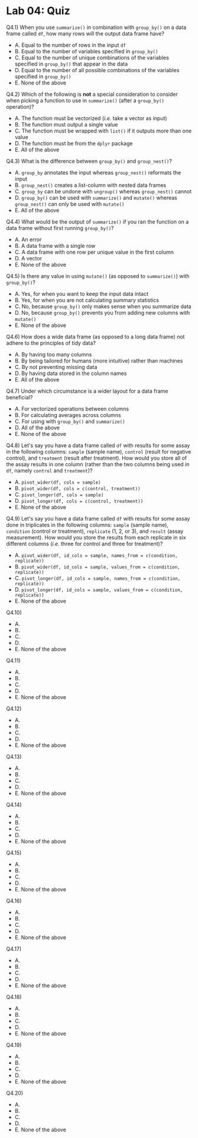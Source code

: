 # Lab 04: Quiz

Q4.1) When you use `summarize()` in combination with `group_by()` on a data frame called `df`, how many rows will the output data frame have?

- A. Equal to the number of rows in the input `df`
- B. Equal to the number of variables specified in `group_by()`
- C. Equal to the number of unique combinations of the variables specified in `group_by()` that appear in the data
- D. Equal to the number of all possible combinations of the variables specified in `group_by()`
- E. None of the above

Q4.2) Which of the following is **not** a special consideration to consider when picking a function to use in `summarize()` (after a `group_by()` operation)?

- A. The function must be vectorized (_i.e._ take a vector as input)
- B. The function must output a single value
- C. The function must be wrapped with `list()` if it outputs more than one value
- D. The function must be from the `dplyr` package
- E. All of the above

Q4.3) What is the difference between `group_by()` and `group_nest()`?

- A. `group_by` annotates the input whereas `group_nest()` reformats the input
- B. `group_nest()` creates a list-column with nested data frames
- C. `group_by` can be undone with `ungroup()` whereas `group_nest()` cannot
- D. `group_by()` can be used with `summarize()` and `mutate()` whereas `group_nest()` can only be used with `mutate()`
- E. All of the above

Q4.4) What would be the output of `summarize()` if you ran the function on a data frame without first running `group_by()`?

- A. An error
- B. A data frame with a single row
- C. A data frame with one row per unique value in the first column
- D. A vector
- E. None of the above

Q4.5) Is there any value in using `mutate()` (as opposed to `summarize()`) with `group_by()`?

- A. Yes, for when you want to keep the input data intact
- B. Yes, for when you are not calculating summary statistics
- C. No, because `group_by()` only makes sense when you summarize data
- D. No, because `group_by()` prevents you from adding new columns with `mutate()`
- E. None of the above

Q4.6) How does a wide data frame (as opposed to a long data frame) not adhere to the principles of tidy data?

- A. By having too many columns
- B. By being tailored for humans (more intuitive) rather than machines
- C. By not preventing missing data
- D. By having data stored in the column names
- E. All of the above

Q4.7) Under which circumstance is a wider layout for a data frame beneficial?

- A. For vectorized operations between columns
- B. For calculating averages across columns
- C. For using with `group_by()` and `summarize()`
- D. All of the above
- E. None of the above

Q4.8) Let's say you have a data frame called `df` with results for some assay in the following columns: `sample` (sample name), `control` (result for negative control), and `treatment` (result after treatment). How would you store all of the assay results in one column (rather than the two columns being used in `df`, namely `control` and `treatment`)?

- A. `pivot_wider(df, cols = sample)`
- B. `pivot_wider(df, cols = c(control, treatment))`
- C. `pivot_longer(df, cols = sample)`
- D. `pivot_longer(df, cols = c(control, treatment))`
- E. None of the above

Q4.9) Let's say you have a data frame called `df` with results for some assay done in triplicates in the following columns: `sample` (sample name), `condition` (control or treatment), `replicate` (1, 2, or 3), and `result` (assay measurement). How would you store the results from each replicate in six different columns (_i.e._ three for control and three for treatment)?

- A. `pivot_wider(df, id_cols = sample, names_from = c(condition, replicate))`
- B. `pivot_wider(df, id_cols = sample, values_from = c(condition, replicate))`
- C. `pivot_longer(df, id_cols = sample, names_from = c(condition, replicate))`
- D. `pivot_longer(df, id_cols = sample, values_from = c(condition, replicate))`
- E. None of the above

Q4.10)

- A.
- B.
- C.
- D.
- E. None of the above

Q4.11)

- A.
- B.
- C.
- D.
- E. None of the above

Q4.12)

- A.
- B.
- C.
- D.
- E. None of the above

Q4.13)

- A.
- B.
- C.
- D.
- E. None of the above

Q4.14)

- A.
- B.
- C.
- D.
- E. None of the above

Q4.15)

- A.
- B.
- C.
- D.
- E. None of the above

Q4.16)

- A.
- B.
- C.
- D.
- E. None of the above

Q4.17)

- A.
- B.
- C.
- D.
- E. None of the above

Q4.18)

- A.
- B.
- C.
- D.
- E. None of the above

Q4.19)

- A.
- B.
- C.
- D.
- E. None of the above

Q4.20)

- A.
- B.
- C.
- D.
- E. None of the above
